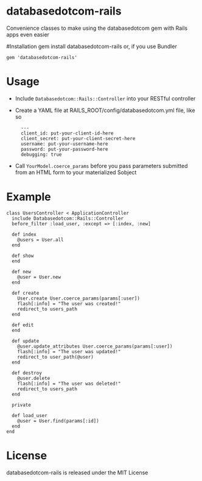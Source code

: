 # databasedotcom-rails

Convenience classes to make using the databasedotcom gem with Rails apps even easier

#Installation
    gem install databasedotcom-rails
or, if you use Bundler

    gem 'databasedotcom-rails'
  
# Usage

* Include `Databasedotcom::Rails::Controller` into your RESTful controller

* Create a YAML file at RAILS_ROOT/config/databasedotcom.yml file, like so 

        ---
        client_id: put-your-client-id-here
        client_secret: put-your-client-secret-here
        username: put-your-username-here
        password: put-your-password-here
        debugging: true
    
* Call `YourModel.coerce_params` before you pass parameters submitted from an HTML form to your materialized Sobject

# Example

    class UsersController < ApplicationController
      include Databasedotcom::Rails::Controller
      before_filter :load_user, :except => [:index, :new]
  
      def index
        @users = User.all
      end
  
      def show
      end
    
      def new
        @user = User.new
      end
  
      def create
        User.create User.coerce_params(params[:user])
        flash[:info] = "The user was created!"
        redirect_to users_path
      end
  
      def edit
      end
  
      def update
        @user.update_attributes User.coerce_params(params[:user])
        flash[:info] = "The user was updated!"
        redirect_to user_path(@user)
      end
  
      def destroy
        @user.delete
        flash[:info] = "The user was deleted!"
        redirect_to users_path
      end
  
      private
  
      def load_user
        @user = User.find(params[:id])
      end
    end

# License

databasedotcom-rails is released under the MIT License